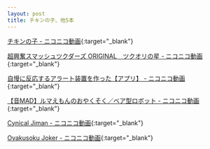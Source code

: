 ```yaml
---
layout: post
title: チキンの子、他5本
---
```

[チキンの子 - ニコニコ動画](https://www.nicovideo.jp/watch/sm37915943){:target="_blank"}

[超興奮スマッシュツクダーズ ORIGINAL　ツクオリの星 - ニコニコ動画](https://www.nicovideo.jp/watch/sm37934777){:target="_blank"}

[自慢に反応するアラート装置を作った【アプリ】 - ニコニコ動画](https://www.nicovideo.jp/watch/sm38087537){:target="_blank"}

[【音MAD】ルマえもんのおやくそく／ベア型ロボット - ニコニコ動画](https://www.nicovideo.jp/watch/sm37543356){:target="_blank"}

[Cynical Jiman - ニコニコ動画](https://www.nicovideo.jp/watch/sm38105393){:target="_blank"}

[Oyakusoku Joker - ニコニコ動画](https://www.nicovideo.jp/watch/sm37788269){:target="_blank"}
